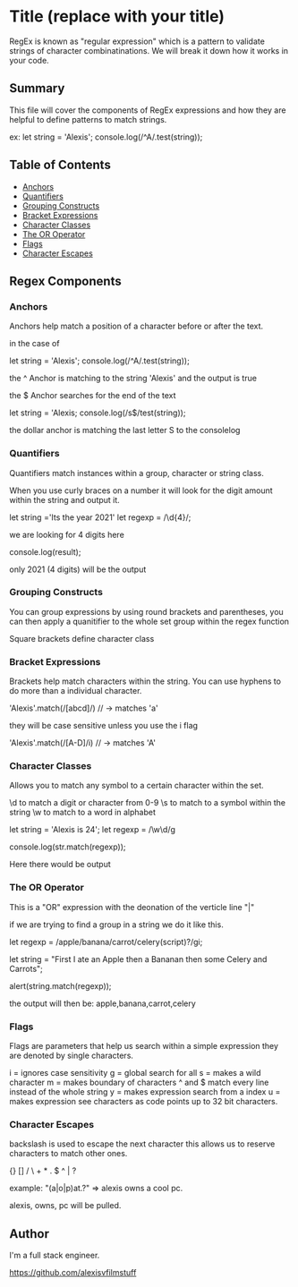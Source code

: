 # Title (replace with your title)

RegEx is known as "regular expression" which is a pattern to validate strings of character combinatinations. We will break it down how it works in your code. 

## Summary

This file will cover the components of RegEx expressions and how they are helpful to define patterns to match strings. 

ex: let string = 'Alexis';
console.log(/^A/.test(string));

## Table of Contents

- [Anchors](#anchors)
- [Quantifiers](#quantifiers)
- [Grouping Constructs](#grouping-constructs)
- [Bracket Expressions](#bracket-expressions)
- [Character Classes](#character-classes)
- [The OR Operator](#the-or-operator)
- [Flags](#flags)
- [Character Escapes](#character-escapes)

## Regex Components

### Anchors

Anchors help match a position of a character before or after the text. 

in the case of 

let string = 'Alexis';
console.log(/^A/.test(string));

the ^ Anchor is matching to the string 'Alexis' and the output is true

the $ Anchor searches for the end of the text

let string = 'Alexis;
console.log(/s$/test(string));

the dollar anchor is matching the last letter S to the consolelog 

### Quantifiers

Quantifiers match instances within a group, character or string class. 

When you use curly braces on a number it will look for the digit amount within the string and output it.

let string ='Its the year 2021'
let regexp = /\d{4}/; 

we are looking for 4 digits here 

console.log(result);

only 2021 (4 digits) will be the output

### Grouping Constructs

You can group expressions by using round brackets and parentheses, you can then apply a quanitifier to the whole set group within the regex function

Square brackets define character class

### Bracket Expressions

Brackets help match characters within the string. You can use hyphens to do more than a individual character.

'Alexis'.match(/[abcd]/) // -> matches 'a'

they will be case sensitive unless you use the i flag

'Alexis'.match(/[A-D]/i) // -> matches 'A'

### Character Classes

Allows you to match any symbol to a certain character within the set. 

\d to match a digit or character from 0-9
\s to match to a symbol within the string
\w to match to a word in alphabet 

let string = 'Alexis is 24';
let regexp = /\w\d/g

console.log(str.match(regexp));

Here there would be output 

### The OR Operator

This is a "OR" expression with the deonation of the verticle line "|" 

if we are trying to find a group in a string we do it like this. 

let regexp = /apple/banana/carrot/celery(script)?/gi;

let string = "First I ate an Apple then a Bananan then some Celery and Carrots";

alert(string.match(regexp));

the output will then be: apple,banana,carrot,celery

### Flags

Flags are parameters that help us search within a simple expression they are denoted by single characters.

i = ignores case sensitivity 
g = global search for all 
s = makes a wild character 
m = makes boundary of characters ^ and $ match every  line instead of the whole string
y = makes expression search from a index
u = makes expression see characters as code points up to 32 bit characters. 

### Character Escapes

backslash is used to escape the next character this allows us to reserve characters to match other ones. 

{} [] / \ + * . $ ^ | ? 

example: "(a|o|p)at\.?" => alexis owns a cool pc. 

alexis, owns, pc will be pulled. 

## Author

I'm a full stack engineer. 

https://github.com/alexisvfilmstuff
